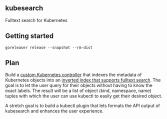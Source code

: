 kubesearch
---

Fulltext search for Kubernetes

## Getting started

```console
goreleaser release --snapshot --rm-dist
```

## Plan

Build a [custom Kubernetes controller](https://github.com/kubernetes/sample-controller/blob/master/docs/controller-client-go.md) that indexes the metadata of Kubernetes objects into an [inverted index that supports fulltext search](https://github.com/blevesearch/bleve). The goal is to let the user query for their objects without having to know the exact labels. The result will be a list of object (kind, namespace, name) tuples with which the user can use kubectl to easily get their desired object.

A stretch goal is to build a kubectl plugin that lets formats the API output of kubesearch and enhances the user experience.
